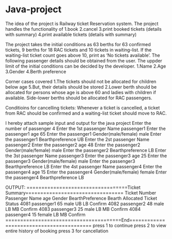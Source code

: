 # Java-project
The idea of the project is Railway ticket Reservation system. The project handles the functionality of 
1.book
2.cancel
3.print booked tickets (details with summary)
4.print available tickets (details with summary)

The project takes the initial conditions as 63 berths for 63 confirmed tickets, 9 berths for 18 RAC tickets and 10 tickets in waiting-list. If the waiting-list ticket count goes above 10, print as ‘No tickets available’. The following passenger details should be obtained from the user.
The uppder limit of the initial conditions can be decided by the developer.
1.Name
2.Age
3.Gender
4.Berth preference


Corner cases covered
1.The tickets should not be allocated for children below age 5.But, their details should be stored
2.Lower berth should be allocated for persons whose age is above 60 and ladies with children if available. Side-lower berths should be allocated for RAC passengers.

Conditioins for cancelling tickets:
Whenever a ticket is cancelled, a ticket from RAC should be confirmed and a waiting-list ticket should move to RAC.

I hereby attach sample input and output for the java project
Enter the number of passenger
4
Enter the 1st passenger Name 
passenger1
Enter the passenger1 age
65
Enter the passenger1 Gender(male/female)
male
Enter the passenger1 Bearthpreference
UB
Enter the 2st passenger Name 
passenger2
Enter the passenger2 age
48
Enter the passenger2 Gender(male/female)
male
Enter the passenger2 Bearthpreference
LB
Enter the 3st passenger Name 
passenger3
Enter the passenger3 age
25
Enter the passenger3 Gender(male/female)
male
Enter the passenger3 Bearthpreference
LB
Enter the 4st passenger Name 
passenger4
Enter the passenger4 age
15
Enter the passenger4 Gender(male/female)
female
Enter the passenger4 Bearthpreference
LB

OUTPUT:
==================================Ticket Summary=================================
Ticket Number   Passenger Name   age   Gender   BearthPreference   Bearth Allocated	Ticket Status
      4081		     passenger1		65      male		         UB		            LB		      Confirm
      4082		     passenger2		48      male		         LB		            MB		      Confirm
      4083		     passenger3		25      male		         LB		            MB		      Confirm
      4084		     passenger4		15      female		       LB		            MB		      Confirm
=======================================End=========================================
press 1 to continue
press 2 to view entire history of booking
press 3 for cancellation




